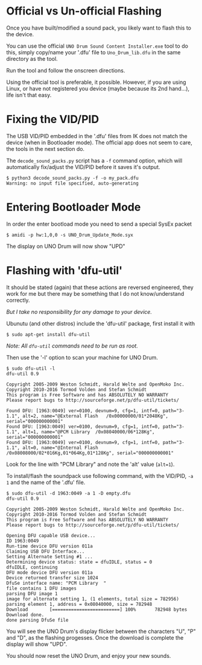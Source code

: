 # Official vs Un-official Flashing

Once you have built/modified a sound pack, you likely want to flash this to the device.

You can use the official `UNO Drum Sound Content Installer.exe` tool to do this, simply
copy/name your '.dfu' file to `Uno_Drum_lib.dfu` in the same directory as the tool.

Run the tool and follow the onscreen directions.

Using the official tool is preferable, it possible. However, if you are using Linux,
or have not registered you device (maybe because its 2nd hand...), life isn't that easy.

# Fixing the VID/PID

The USB VID/PID embedded in the '.dfu' files from IK does not match the device (when in
Bootloader mode). The official app does not seem to care, the tools in the next section do.

The `decode_sound_packs.py` script has a `-f` command option, which will automatically
fix/adjust the VID/PID before it saves it's output.
```
$ python3 decode_sound_packs.py -f -o my_pack.dfu
Warning: no input file specified, auto-generating
```

# Entering Bootloader Mode

In order the enter bootload mode you need to send a special SysEx packet
```
$ amidi -p hw:1,0,0 -s UNO_Drum_Update_Mode.syx
```

The display on UNO Drum will now show "UPD"

# Flashing with 'dfu-util'

It should be stated (again) that these actions are reversed engineered, they work for
me but there may be something that I do not know/understand correctly.

*But I take no responsibility for any damage to your device.*

Ubunutu (and other distros) include the 'dfu-util' package, first install it with
```
$ sudo apt-get install dfu-util
```

*Note: All `dfu-util` commands need to be run as root.*

Then use the '-l' option to scan your machine for UNO Drum.
```
$ sudo dfu-util -l
dfu-util 0.9

Copyright 2005-2009 Weston Schmidt, Harald Welte and OpenMoko Inc.
Copyright 2010-2016 Tormod Volden and Stefan Schmidt
This program is Free Software and has ABSOLUTELY NO WARRANTY
Please report bugs to http://sourceforge.net/p/dfu-util/tickets/

Found DFU: [1963:0049] ver=0100, devnum=9, cfg=1, intf=0, path="3-1.1", alt=2, name="@External Flash   /0x00000000/01*2048Kg", serial="000000000001"
Found DFU: [1963:0049] ver=0100, devnum=9, cfg=1, intf=0, path="3-1.1", alt=1, name="@PCM Library  /0x08040000/06*128Kg", serial="000000000001"
Found DFU: [1963:0049] ver=0100, devnum=9, cfg=1, intf=0, path="3-1.1", alt=0, name="@Internal Flash    /0x08008000/02*016Kg,01*064Kg,01*128Kg", serial="000000000001"
```

Look for the line with "PCM Library" and note the 'alt' value (`alt=1`).

To install/flash the soundpack use following command, with the VID/PID, `-a 1` and 
the name of the '.dfu' file.
```
$ sudo dfu-util -d 1963:0049 -a 1 -D empty.dfu
dfu-util 0.9

Copyright 2005-2009 Weston Schmidt, Harald Welte and OpenMoko Inc.
Copyright 2010-2016 Tormod Volden and Stefan Schmidt
This program is Free Software and has ABSOLUTELY NO WARRANTY
Please report bugs to http://sourceforge.net/p/dfu-util/tickets/

Opening DFU capable USB device...
ID 1963:0049
Run-time device DFU version 011a
Claiming USB DFU Interface...
Setting Alternate Setting #1 ...
Determining device status: state = dfuIDLE, status = 0
dfuIDLE, continuing
DFU mode device DFU version 011a
Device returned transfer size 1024
DfuSe interface name: "PCM Library  "
file contains 1 DFU images
parsing DFU image 1
image for alternate setting 1, (1 elements, total size = 782956)
parsing element 1, address = 0x08040000, size = 782948
Download        [=========================] 100%       782948 bytes
Download done.
done parsing DfuSe file
```

You will see the UNO Drum's display flicker between the characters "U", "P" and "D", as
the flashing progesses. Once the download is complete the display will show "UPD".

You should now reset the UNO Drum, and enjoy your new sounds.


